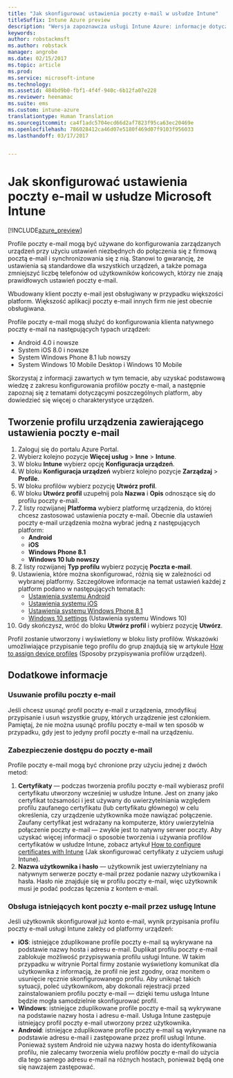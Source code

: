 ```yaml
---
title: "Jak skonfigurować ustawienia poczty e-mail w usłudze Intune"
titleSuffix: Intune Azure preview
description: "Wersja zapoznawcza usługi Intune Azure: informacje dotyczące konfigurowania usługi Intune pod kątem tworzenia połączeń z firmowymi serwerami poczty e-mail na zarządzanych urządzeniach."
keywords: 
author: robstackmsft
ms.author: robstack
manager: angrobe
ms.date: 02/15/2017
ms.topic: article
ms.prod: 
ms.service: microsoft-intune
ms.technology: 
ms.assetid: 484bd9b0-fbf1-4f4f-940c-6b12fa07e228
ms.reviewer: heenamac
ms.suite: ems
ms.custom: intune-azure
translationtype: Human Translation
ms.sourcegitcommit: ca4f1adc5704ecd66d2af7823f95ca63ec20469e
ms.openlocfilehash: 786028412ca46d07e5180f469d07f9103f956033
ms.lasthandoff: 03/17/2017


---
```


# <a name="how-to-configure-email-settings-in-microsoft-intune"></a>Jak skonfigurować ustawienia poczty e-mail w usłudze Microsoft Intune

[!INCLUDE[azure_preview](../includes/azure_preview.md)]

Profile poczty e-mail mogą być używane do konfigurowania zarządzanych urządzeń przy użyciu ustawień niezbędnych do połączenia się z firmową pocztą e-mail i synchronizowania się z nią. Stanowi to gwarancję, że ustawienia są standardowe dla wszystkich urządzeń, a także pomaga zmniejszyć liczbę telefonów od użytkowników końcowych, którzy nie znają prawidłowych ustawień poczty e-mail.

Wbudowany klient poczty e-mail jest obsługiwany w przypadku większości platform. Większość aplikacji poczty e-mail innych firm nie jest obecnie obsługiwana.

Profile poczty e-mail mogą służyć do konfigurowania klienta natywnego poczty e-mail na następujących typach urządzeń:

- Android 4.0 i nowsze
- System iOS 8.0 i nowsze
- System Windows Phone 8.1 lub nowszy
- System Windows 10 Mobile Desktop i Windows 10 Mobile

Skorzystaj z informacji zawartych w tym temacie, aby uzyskać podstawową wiedzę z zakresu konfigurowania profilów poczty e-mail, a następnie zapoznaj się z tematami dotyczącymi poszczególnych platform, aby dowiedzieć się więcej o charakterystyce urządzeń.

## <a name="create-a-device-profile-containing-email-settings"></a>Tworzenie profilu urządzenia zawierającego ustawienia poczty e-mail

1. Zaloguj się do portalu Azure Portal.
2. Wybierz kolejno pozycje **Więcej usług** > **Inne** > **Intune**.
3. W bloku **Intune** wybierz opcję **Konfiguracja urządzeń**.
2. W bloku **Konfiguracja urządzeń** wybierz kolejno pozycje **Zarządzaj** > **Profile**.
3. W bloku profilów wybierz pozycję **Utwórz profil**.
4. W bloku **Utwórz profil** uzupełnij pola **Nazwa** i **Opis** odnoszące się do profilu poczty e-mail.
5. Z listy rozwijanej **Platforma** wybierz platformę urządzenia, do której chcesz zastosować ustawienia poczty e-mail. Obecnie dla ustawień poczty e-mail urządzenia można wybrać jedną z następujących platform:
    - **Android**
    - **iOS**
    - **Windows Phone 8.1**
    - **Windows 10 lub nowszy**
6. Z listy rozwijanej **Typ profilu** wybierz pozycję **Poczta e-mail**.
7. Ustawienia, które można skonfigurować, różnią się w zależności od wybranej platformy. Szczegółowe informacje na temat ustawień każdej z platform podano w następujących tematach:
    - [Ustawienia systemu Android](email-profile-settings-for-android.md)
    - [Ustawienia systemu iOS](email-profile-settings-for-ios.md)
    - [Ustawienia systemu Windows Phone 8.1](email-profile-settings-for-windows-phone-8-1.md)
    - [Windows 10 settings](email-profile-settings-for-windows-10.md) (Ustawienia systemu Windows 10)
8. Gdy skończysz, wróć do bloku **Utwórz profil** i wybierz pozycję **Utwórz**.

Profil zostanie utworzony i wyświetlony w bloku listy profilów.
Wskazówki umożliwiające przypisanie tego profilu do grup znajdują się w artykule [How to assign device profiles](how-to-assign-device-profiles.md) (Sposoby przypisywania profilów urządzeń).

## <a name="further-information"></a>Dodatkowe informacje

### <a name="remove-an-email-profile"></a>Usuwanie profilu poczty e-mail

Jeśli chcesz usunąć profil poczty e-mail z urządzenia, zmodyfikuj przypisanie i usuń wszystkie grupy, których urządzenie jest członkiem. Pamiętaj, że nie można usunąć profilu poczty e-mail w ten sposób w przypadku, gdy jest to jedyny profil poczty e-mail na urządzeniu.

### <a name="securing-email-access"></a>Zabezpieczenie dostępu do poczty e-mail

Profile poczty e-mail mogą być chronione przy użyciu jednej z dwóch metod:

1. **Certyfikaty** — podczas tworzenia profilu poczty e-mail wybierasz profil certyfikatu utworzony wcześniej w usłudze Intune. Jest on znany jako certyfikat tożsamości i jest używany do uwierzytelniania względem profilu zaufanego certyfikatu (lub certyfikatu głównego) w celu określenia, czy urządzenie użytkownika może nawiązać połączenie. Zaufany certyfikat jest wdrażany na komputerze, który uwierzytelnia połączenie poczty e-mail — zwykle jest to natywny serwer poczty.
Aby uzyskać więcej informacji o sposobie tworzenia i używania profilów certyfikatów w usłudze Intune, zobacz artykuł [How to configure certificates with Intune](/intune-azure/configure-devices/how-to-configure-certificates) (Jak skonfigurować certyfikaty z użyciem usługi Intune).
2. **Nazwa użytkownika i hasło** — użytkownik jest uwierzytelniany na natywnym serwerze poczty e-mail przez podanie nazwy użytkownika i hasła.
Hasło nie znajduje się w profilu poczty e-mail, więc użytkownik musi je podać podczas łączenia z kontem e-mail.


### <a name="how-intune-handles-existing-email-accounts"></a>Obsługa istniejących kont poczty e-mail przez usługę Intune

Jeśli użytkownik skonfigurował już konto e-mail, wynik przypisania profilu poczty e-mail usługi Intune zależy od platformy urządzeń:

- **iOS**: istniejące zduplikowane profile poczty e-mail są wykrywane na podstawie nazwy hosta i adresu e-mail. Duplikat profilu poczty e-mail zablokuje możliwość przypisywania profilu usługi Intune. W takim przypadku w witrynie Portal firmy zostanie wyświetlony komunikat dla użytkownika z informacją, że profil nie jest zgodny, oraz monitem o usunięcie ręcznie skonfigurowanego profilu. Aby uniknąć takich sytuacji, poleć użytkownikom, aby dokonali rejestracji przed zainstalowaniem profilu poczty e-mail — dzięki temu usługa Intune będzie mogła samodzielnie skonfigurować profil.
- **Windows**: istniejące zduplikowane profile poczty e-mail są wykrywane na podstawie nazwy hosta i adresu e-mail. Usługa Intune zastępuje istniejący profil poczty e-mail utworzony przez użytkownika.
- **Android**: istniejące zduplikowane profile poczty e-mail są wykrywane na podstawie adresu e-mail i zastępowane przez profil usługi Intune.
Ponieważ system Android nie używa nazwy hosta do identyfikowania profilu, nie zalecamy tworzenia wielu profilów poczty e-mail do użycia dla tego samego adresu e-mail na różnych hostach, ponieważ będą one się nawzajem zastępować.

